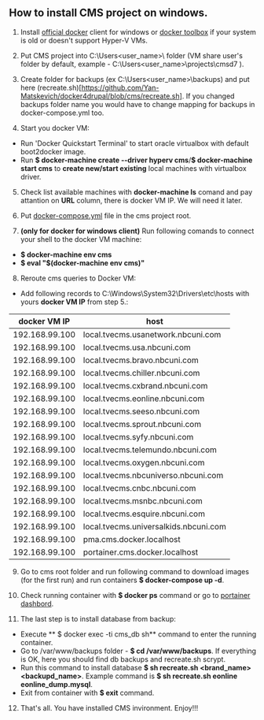 ## **How to install CMS project on windows.**
1. Install [official docker](https://docs.docker.com/docker-for-windows/install/#download-docker-for-windows) client for windows or [docker toolbox](https://docs.docker.com/toolbox/overview/) if your system is old or doesn't support Hyper-V VMs.

2. Put CMS project into C:\Users\<user_name>\ folder (VM share user's folder by default, example - C:\Users\<user_name>\projects\cmsd7 ).

3. Create folder for backups (ex C:\Users\<user_name>\backups) and put here (recreate.sh)[https://github.com/Yan-Matskevich/docker4drupal/blob/cms/recreate.sh]. If you changed backups folder name you would have to change mapping for backups in docker-compose.yml too.

4. Start you docker VM:
- Run 'Docker Quickstart Terminal' to start oracle virtualbox with default boot2docker image.
- Run **$ docker-machine create --driver hyperv cms**/**$ docker-machine start cms** to **create new/start existing** local machines with virtualbox driver.

5. Check list available machines with **docker-machine ls** comand and pay attantion on **URL** column, there is docker VM IP. We will need it later.

6. Put [docker-compose.yml](https://github.com/Yan-Matskevich/docker4drupal/blob/cms/docker-compose.yml) file in the cms project root.

7. **(only for docker for windows client)** Run following comands to connect your shell to the docker VM machine:
- **$ docker-machine env cms**
- **$ eval "$(docker-machine env cms)"**

8. Reroute cms queries to Docker VM:
- Add following records to  C:\Windows\System32\Drivers\etc\hosts with yours **docker VM IP** from step 5.:

|docker VM IP   | host                              |
|---------------|-----------------------------------|
|192.168.99.100 | local.tvecms.usanetwork.nbcuni.com|
|192.168.99.100 | local.tvecms.usa.nbcuni.com|
|192.168.99.100 | local.tvecms.bravo.nbcuni.com|
|192.168.99.100 | local.tvecms.chiller.nbcuni.com|
|192.168.99.100 | local.tvecms.cxbrand.nbcuni.com|
|192.168.99.100 | local.tvecms.eonline.nbcuni.com|
|192.168.99.100 | local.tvecms.seeso.nbcuni.com|
|192.168.99.100 | local.tvecms.sprout.nbcuni.com|
|192.168.99.100 | local.tvecms.syfy.nbcuni.com|
|192.168.99.100 | local.tvecms.telemundo.nbcuni.com|
|192.168.99.100 | local.tvecms.oxygen.nbcuni.com|
|192.168.99.100 | local.tvecms.nbcuniverso.nbcuni.com|
|192.168.99.100 | local.tvecms.cnbc.nbcuni.com|
|192.168.99.100 | local.tvecms.msnbc.nbcuni.com|
|192.168.99.100 | local.tvecms.esquire.nbcuni.com|
|192.168.99.100 | local.tvecms.universalkids.nbcuni.com|
|192.168.99.100 | pma.cms.docker.localhost|
|192.168.99.100 | portainer.cms.docker.localhost|

9. Go to cms root folder and run following command to download images (for the first run) and run containers **$ docker-compose up -d**.

10. Check running container with **$ docker ps** command or go to [portainer dashbord](http://portainer.cms.docker.localhost).

11. The last step is to install database from backup:
- Execute ** $ docker exec -ti cms_db sh** command to enter the running container.
- Go to /var/www/backups folder - **$ cd /var/www/backups**. If everything is OK, here you should find db backups and recreate.sh scrypt.
- Run this command to install database **$ sh recreate.sh <brand_name> <backupd_name>**. Example command is **$ sh recreate.sh eonline  eonline_dump.mysql**.
- Exit from container with **$ exit** command.

12. That's all. You have installed CMS invironment. Enjoy!!!